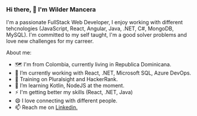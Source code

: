 ### Hi there, 👋 I'm Wilder Mancera

I'm a passionate FullStack Web Developer, I enjoy working with different tehcnologies (JavaScript, React, Angular, Java, .NET, C#, MongoDB, MySQL). I'm committed to my self taught, I'm a good solver problems and love new challenges for my carreer.

About me:

- 🗺 I'm from Colombia, currently living in Republica Dominicana.
- 🔭 I’m currently working with React, .NET, Microsoft SQL, Azure DevOps.
- 🥋 Training on Pluralsight and HackerRank.
- 🌱 I’m learning Kotlin, NodeJS at the moment.
- ⚡ I'm getting better my skills (React, .NET, Java)
- 😄 I love connecting with different people.
- 📫 Reach me on [Linkedin.](https://www.linkedin.com/in/wilder-mancera-909907223/)
